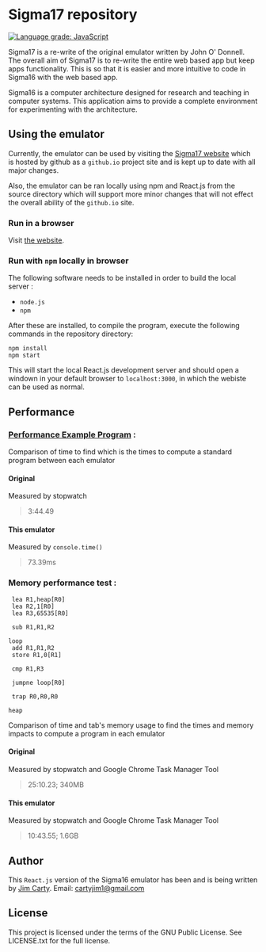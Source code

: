 # Sigma17 repository

[![Language grade: JavaScript](https://img.shields.io/lgtm/grade/javascript/g/QuestioWo/Sigma17.svg?logo=lgtm&logoWidth=18)](https://lgtm.com/projects/g/QuestioWo/Sigma17/context:javascript)

Sigma17 is a re-write of the original emulator written by John O' Donnell. The overall aim of Sigma17 is to re-write the entire web based app but keep apps functionality. This is so that it is easier and more intuitive to code in Sigma16 with the web based app. 

Sigma16 is a computer architecture designed for research and teaching in computer systems.  This application aims to provide a complete environment for experimenting with the architecture.

## Using the emulator

Currently, the emulator can be used by visiting the [Sigma17 website](https://questiowo.github.io/Sigma17) which is hosted by github as a `github.io` project site and is kept up to date with all major changes.

Also, the emulator can be ran locally using npm and React.js from the source directory which will support more minor changes that will not effect the overall ability of the `github.io` site.

### Run in a browser

Visit [the website](https://questiowo.github.io/Sigma17).

### Run with `npm` locally in browser

The following software needs to be installed in order to build the local server :

* `node.js`
* `npm`

After these are installed, to compile the program, execute the following commands in the repository directory:

```shell
npm install
npm start
```

This will start the local React.js development server and should open a windown in your default browser to `localhost:3000`, in which the webiste can be used as normal.

## Performance

### [Performance Example Program](https://jtod.github.io/home/Sigma16/releases/3.1.3/examples/Advanced/Testing/Performance.asm.txt) :

Comparison of time to find which is the times to compute a standard program between each emulator

#### Original

Measured by stopwatch

> 3:44.49


#### This emulator

Measured by `console.time()`
> 73.39ms

### Memory performance test :

```
 lea R1,heap[R0]
 lea R2,1[R0]
 lea R3,65535[R0]
 
 sub R1,R1,R2
 
loop 
 add R1,R1,R2
 store R1,0[R1]
 
 cmp R1,R3
 
 jumpne loop[R0]
 
 trap R0,R0,R0
 
heap 
```

Comparison of time and tab's memory usage to find the times and memory impacts to compute a program in each emulator

#### Original

Measured by stopwatch and Google Chrome Task Manager Tool
> 25:10.23; 340MB

#### This emulator

Measured by stopwatch and Google Chrome Task Manager Tool
> 10:43.55; 1.6GB

## Author

This `React.js` version of the Sigma16 emulator has been and is being written by [Jim Carty](https://questiowo.github.io). Email: cartyjim1@gmail.com

## License

This project is licensed under the terms of the GNU Public License. See LICENSE.txt for the full license.
